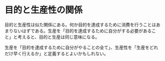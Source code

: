 # 目的と生産性の関係

目的と生産性は似た関係にある。何か目的を達成するために消費を行うことはあまりないはずである。生産を「目的を達成するために自分がする必要があること」と考えると、目的と生産は同じ意味になる。

生産を「目的を達成するために自分がやることの全て」、生産性を「生産をどれだけ早く行えるか」と定義するとよいかもしれない。